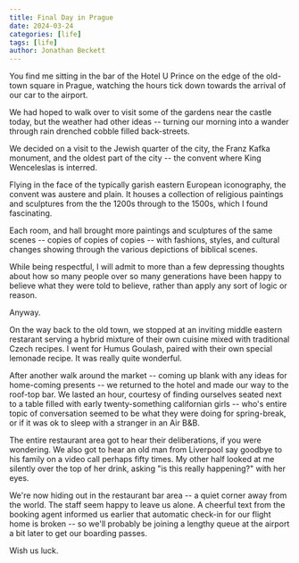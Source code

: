 ```yaml
---
title: Final Day in Prague
date: 2024-03-24
categories: [life]
tags: [life]
author: Jonathan Beckett
---
```


You find me sitting in the bar of the Hotel U Prince on the edge of the old-town square in Prague, watching the hours tick down towards the arrival of our car to the airport.

We had hoped to walk over to visit some of the gardens near the castle today, but the weather had other ideas -- turning our morning into a wander through rain drenched cobble filled back-streets.

We decided on a visit to the Jewish quarter of the city, the Franz Kafka monument, and the oldest part of the city -- the convent where King Wenceleslas is interred.

Flying in the face of the typically garish eastern European iconography, the convent was austere and plain. It houses a collection of religious paintings and sculptures from the the 1200s through to the 1500s, which I found fascinating.

Each room, and hall brought more paintings and sculptures of the same scenes -- copies of copies of copies -- with fashions, styles, and cultural changes showing through the various depictions of biblical scenes.

While being respectful, I will admit to more than a few depressing thoughts about how so many people over so many generations have been happy to believe what they were told to believe, rather than apply any sort of logic or reason.

Anyway.

On the way back to the old town, we stopped at an inviting middle eastern restarant serving a hybrid mixture of their own cuisine mixed with traditional Czech recipes. I went for Humus Goulash, paired with their own special lemonade recipe. It was really quite wonderful.

After another walk around the market -- coming up blank with any ideas for home-coming presents -- we returned to the hotel and made our way to the roof-top bar. We lasted an hour, courtesy of finding ourselves seated next to a table filled with early twenty-something californian girls -- who's entire topic of conversation seemed to be what they were doing for spring-break, or if it was ok to sleep with a stranger in an Air B&B.

The entire restaurant area got to hear their deliberations, if you were wondering. We also got to hear an old man from Liverpool say goodbye to his family on a video call perhaps fifty times. My other half looked at me silently over the top of her drink, asking "is this really happening?" with her eyes.

We're now hiding out in the restaurant bar area -- a quiet corner away from the world. The staff seem happy to leave us alone. A cheerful text from the booking agent informed us earlier that automatic check-in for our flight home is broken -- so we'll probably be joining a lengthy queue at the airport a bit later to get our boarding passes.

Wish us luck.